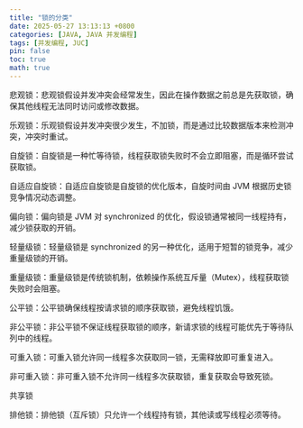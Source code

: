 ```yaml
---
title: "锁的分类"
date: 2025-05-27 13:13:13 +0800
categories: [JAVA, JAVA 并发编程]
tags: [并发编程, JUC]
pin: false
toc: true
math: true
---
```


悲观锁：悲观锁假设并发冲突会经常发生，因此在操作数据之前总是先获取锁，确保其他线程无法同时访问或修改数据。

乐观锁：乐观锁假设并发冲突很少发生，不加锁，而是通过比较数据版本来检测冲突，冲突时重试。

自旋锁：自旋锁是一种忙等待锁，线程获取锁失败时不会立即阻塞，而是循环尝试获取锁。

自适应自旋锁：自适应自旋锁是自旋锁的优化版本，自旋时间由 JVM 根据历史锁竞争情况动态调整。

偏向锁：偏向锁是 JVM 对 synchronized 的优化，假设锁通常被同一线程持有，减少锁获取的开销。

轻量级锁：轻量级锁是 synchronized 的另一种优化，适用于短暂的锁竞争，减少重量级锁的开销。

重量级锁：重量级锁是传统锁机制，依赖操作系统互斥量（Mutex），线程获取锁失败时会阻塞。

公平锁：公平锁确保线程按请求锁的顺序获取锁，避免线程饥饿。

非公平锁：非公平锁不保证线程获取锁的顺序，新请求锁的线程可能优先于等待队列中的线程。

可重入锁：可重入锁允许同一线程多次获取同一锁，无需释放即可重复进入。

非可重入锁：非可重入锁不允许同一线程多次获取锁，重复获取会导致死锁。

共享锁

排他锁：排他锁（互斥锁）只允许一个线程持有锁，其他读或写线程必须等待。
